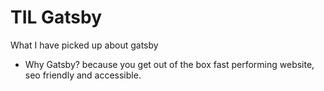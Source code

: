 # TIL Gatsby
 What I have picked up about gatsby
 
 * Why Gatsby? because you get out of the box fast performing website, seo friendly and accessible.
